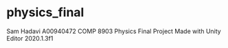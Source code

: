 # physics_final

Sam Hadavi
A00940472
COMP 8903
Physics Final Project
Made with Unity Editor 2020.1.3f1
